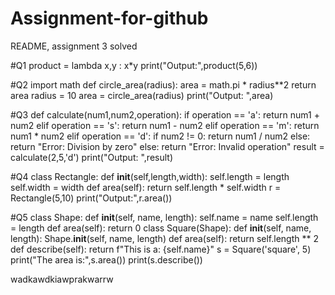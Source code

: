 # Assignment-for-github
README, assignment 3 solved 

#Q1
product = lambda x,y : x*y
print("Output:",product(5,6))

#Q2
import math
def circle_area(radius):
 area = math.pi * radius**2
 return area
radius = 10
area = circle_area(radius)
print("Output: ",area)

#Q3
def calculate(num1,num2,operation):
 if operation == 'a':
 return num1 + num2
 elif operation == 's':
 return num1 - num2
 elif operation == 'm':
 return num1 * num2
 elif operation == 'd':
 if num2 != 0:
 return num1 / num2
 else:
 return "Error: Division by zero"
 else:
 return "Error: Invalid operation"
result = calculate(2,5,'d')
print("Output: ",result)


#Q4
class Rectangle:
 def __init__(self,length,width):
 self.length = length
 self.width = width 
 def area(self):
 return self.length * self.width
r = Rectangle(5,10)
print("Output:",r.area())

#Q5
class Shape:
 def __init__(self, name, length):
 self.name = name
 self.length = length
 def area(self):
 return 0
class Square(Shape):
 def __init__(self, name, length):
 Shape.__init__(self, name, length)
 def area(self):
 return self.length ** 2
 def describe(self):
 return f"This is a: {self.name}"
s = Square('square', 5)
print("The area is:",s.area())
print(s.describe())


wadkawdkiawprakwarrw

